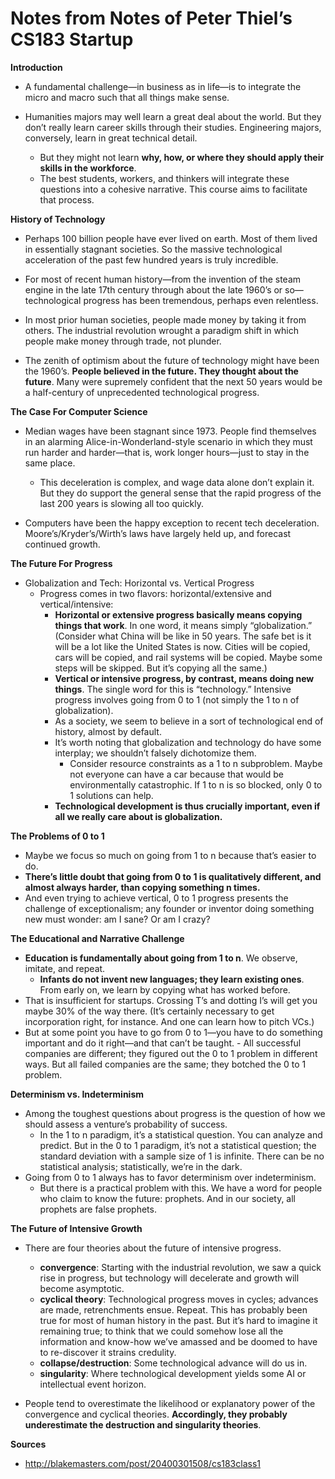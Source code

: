 # Notes from Notes of Peter Thiel’s CS183 Startup

**Introduction**

- A fundamental challenge—in business as in life—is to integrate the micro and macro such that all things make sense.

- Humanities majors may well learn a great deal about the world. But they don’t really learn career skills through their studies. Engineering majors, conversely, learn in great technical detail. 
	- But they might not learn **why, how, or where they should apply their skills in the workforce**.
	- The best students, workers, and thinkers will integrate these questions into a cohesive narrative. This course aims to facilitate that process.

**History of Technology**

- Perhaps 100 billion people have ever lived on earth. Most of them lived in essentially stagnant societies. So the massive technological acceleration of the past few hundred years is truly incredible.

- For most of recent human history—from the invention of the steam engine in the late 17th century through about the late 1960’s or so— technological progress has been tremendous, perhaps even relentless. 

- In most prior human societies, people made money by taking it from others. The industrial revolution wrought a paradigm shift in which people make money through trade, not plunder.

- The zenith of optimism about the future of technology might have been the 1960’s. **People believed in the future. They thought about the future**. Many were supremely confident that the next 50 years would be a half-century of unprecedented technological progress.

**The Case For Computer Science**

- Median wages have been stagnant since 1973. People find themselves in an alarming Alice-in-Wonderland-style scenario in which they must run harder and harder—that is, work longer hours—just to stay in the same place.
	- This deceleration is complex, and wage data alone don’t explain it. But they do support the general sense that the rapid progress of the last 200 years is slowing all too quickly.

- Computers have been the happy exception to recent tech deceleration. Moore’s/Kryder’s/Wirth’s laws have largely held up, and forecast continued growth. 

**The Future For Progress**

- Globalization and Tech: Horizontal vs. Vertical Progress
	- Progress comes in two flavors: horizontal/extensive and vertical/intensive:
		- **Horizontal or extensive progress basically means copying things that work**. In one word, it means simply “globalization.” (Consider what China will be like in 50 years. The safe bet is it will be a lot like the United States is now. Cities will be copied, cars will be copied, and rail systems will be copied. Maybe some steps will be skipped. But it’s copying all the same.)
		- **Vertical or intensive progress, by contrast, means doing new things**. The single word for this is “technology.” Intensive progress involves going from 0 to 1 (not simply the 1 to n of globalization). 
		- As a society, we seem to believe in a sort of technological end of history, almost by default.
		- It’s worth noting that globalization and technology do have some interplay; we shouldn’t falsely dichotomize them.
			- Consider resource constraints as a 1 to n subproblem. Maybe not everyone can have a car because that would be environmentally catastrophic. If 1 to n is so blocked, only 0 to 1 solutions can help. 
		- **Technological development is thus crucially important, even if all we really care about is globalization.**

**The Problems of 0 to 1**

- Maybe we focus so much on going from 1 to n because that’s easier to do. 
- **There’s little doubt that going from 0 to 1 is qualitatively different, and almost always harder, than copying something n times.**
- And even trying to achieve vertical, 0 to 1 progress presents the challenge of exceptionalism; any founder or inventor doing something new must wonder: am I sane? Or am I crazy?

**The Educational and Narrative Challenge**

- **Education is fundamentally about going from 1 to n**. We observe, imitate, and repeat. 
	- **Infants do not invent new languages; they learn existing ones**. From early on, we learn by copying what has worked before. 
-  That is insufficient for startups. Crossing T’s and dotting I’s will get you maybe 30% of the way there. (It’s certainly necessary to get incorporation right, for instance. And one can learn how to pitch VCs.)
-  But at some point you have to go from 0 to 1—you have to do something important and do it right—and that can’t be taught. 	- All successful companies are different; they figured out the 0 to 1 problem in different ways. But all failed companies are the same; they botched the 0 to 1 problem.

**Determinism vs. Indeterminism**

- Among the toughest questions about progress is the question of how we should assess a venture’s probability of success.
	- In the 1 to n paradigm, it’s a statistical question. You can analyze and predict. But in the 0 to 1 paradigm, it’s not a statistical question; the standard deviation with a sample size of 1 is infinite. There can be no statistical analysis; statistically, we’re in the dark.
- Going from 0 to 1 always has to favor determinism over indeterminism. 
	- But there is a practical problem with this. We have a word for people who claim to know the future: prophets. And in our society, all prophets are false prophets.

**The Future of Intensive Growth**

- There are four theories about the future of intensive progress.
	- **convergence**: Starting with the industrial revolution, we saw a quick rise in progress, but technology will decelerate and growth will become asymptotic.
	- **cyclical theory**: Technological progress moves in cycles; advances are made, retrenchments ensue. Repeat. This has probably been true for most of human history in the past. But it’s hard to imagine it remaining true; to think that we could somehow lose all the information and know-how we’ve amassed and be doomed to have to re-discover it strains credulity.
	- **collapse/destruction**: Some technological advance will do us in.
	- **singularity**: Where technological development yields some AI or intellectual event horizon.

- People tend to overestimate the likelihood or explanatory power of the convergence and cyclical theories. **Accordingly, they probably underestimate the destruction and singularity theories**.


**Sources**

- http://blakemasters.com/post/20400301508/cs183class1